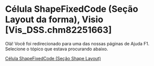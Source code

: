 
# Célula ShapeFixedCode (Seção Layout da forma), Visio [Vis_DSS.chm82251663]

Olá! Você foi redirecionado para uma das nossas páginas de Ajuda F1. Selecione o tópico que estava procurando abaixo.

[Célula ShapeFixedCode (Seção Shape Layout)](http://msdn.microsoft.com/library/a1736a5c-421c-2bdb-b164-76a8cd06cc3d%28Office.15%29.aspx)
